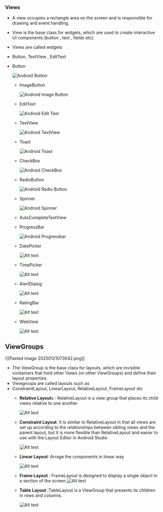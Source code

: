 ### **Views**
- A view occupies a rectangle area on the screen and is responsible for drawing and event handling.
- View is the base class for widgets, which are used to create interactive UI components (button , text , fields etc).
- Views are called widgets
- Button, TextView , EditText
- Button

    ![Android Button](image-5.png)

  - ImageButton

    ![Android Image Button](image-6.png)

  - EditText

    ![Android Edit Text](image-7.png)

  - TextView

    ![Android TextView](image-8.png)

  - Toast

    ![Android Toast](image-10.png)

  - CheckBox

    ![Android CheckBox](image-11.png)

  - RadioButton

    ![Android Radio Button](image-12.png)

  - Spinner

    ![Android Spinner](image-13.png)

  - AutoCompleteTextView

  - ProgressBar

    ![Android Progressbar](image-14.png)

  - DatePicker

    ![Alt text](image-15.png)

  - TimePicker

    ![Alt text](image-16.png)

  - AlertDialog

    ![Alt text](image-17.png)

  - RatingBar

    ![Alt text](image-18.png)

  - WebView

    ![Alt text](image-19.png)

## ViewGroups
![[Pasted image 20250121073042.png]]

- The ViewGroup is the base class for layouts, which are invisible containers that hold other Views (or other ViewGroups) and define their layout properties.
- Viewgroups are called layouts such as
- ConstraintLayout, LinearLayout, RelativeLayout, FrameLayout etc
  - **Relative Layout**s :
    RelativeLayout is a view group that places its child views relative to one another

    ![Alt text](image-1.png)

  - **Constraint Layout**: It is similar to RelativeLayout in that all views are set up according to the relationships between sibling views and the parent layout, but it is more flexible than RelativeLayout and easier to use with the Layout Editor in Android Studio

    ![Alt text](image-3.png)

  - **Linear Layout**: Arrage the components in linear way

    ![Alt text](image.png)

  - **Frame Layout** : FrameLayout is designed to display a single object in a section of the screen
    ![Alt text](image-2.png)

  - **Table Layout** :TableLayout is a ViewGroup that presents its children in rows and columns.

    ![Alt text](image-4.png)